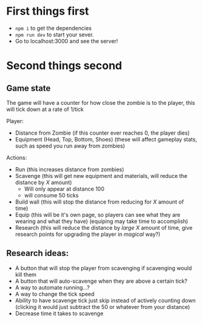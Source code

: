 # First things first

- `npm i` to get the dependencies
- `npm run dev` to start your sever.
- Go to localhost:3000 and see the server!

# Second things second

## Game state

The game will have a counter for how close the zombie is to the player, this will tick down at a rate of 1/tick

Player:

- Distance from Zombie (if this counter ever reaches 0, the player dies)
- Equipment (Head, Top, Bottom, Shoes) (these will affect gameplay stats, such as speed you run away from zombies)

Actions:

- Run (this increases distance from zombies)
- Scavenge (this will get new equipment and materials, will reduce the distance by _X_ amount)
  - Will only appear at distance 100
  - will consume 50 ticks
- Build wall (this will stop the distance from reducing for _X_ amount of time)
- Equip (this will be it's own page, so players can see what they are wearing and what they have) (equiping may take time to accomplish)
- Research (this will reduce the distance by _large X_ amount of time, give research points for upgrading the player in _magical_ way?)

## Research ideas:

- A button that will stop the player from scavenging if scavenging would kill them
- A button that will auto-scavenge when they are above a certain tick?
- A way to automate running...?
- A way to change the tick speed
- Ability to have scavenge tick just skip instead of actively counting down (clicking it would just subtract the 50 or whatever from your distance)
- Decrease time it takes to scavenge
